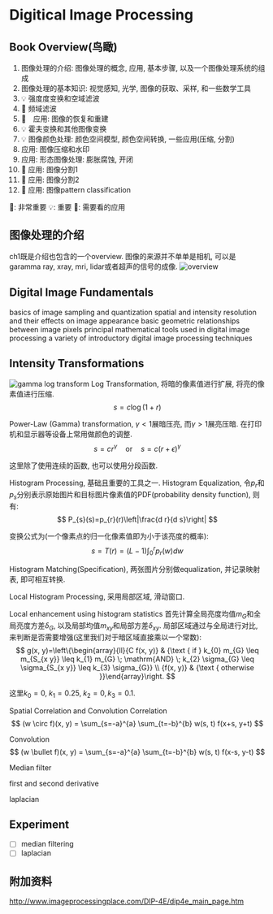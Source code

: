 # Digitical Image Processing
## Book Overview(鸟瞰)
1. 图像处理的介绍: 图像处理的概念, 应用, 基本步骤, 以及一个图像处理系统的组成
2. 图像处理的基本知识: 视觉感知, 光学, 图像的获取、采样, 和一些数学工具
3. 💡 强度度变换和空域滤波
4. 💎 频域滤波
5. 🚩　应用: 图像的恢复和重建
6. 💡 霍夫变换和其他图像变换
7. 💡 图像颜色处理: 颜色空间模型, 颜色空间转换, 一些应用(压缩, 分割)
8. 应用: 图像压缩和水印
9. 应用: 形态图像处理: 膨胀腐蚀, 开闭
10. 🚩 应用: 图像分割1
11. 🚩 应用: 图像分割2
12. 🚩 应用: 图像pattern classification

💎: 非常重要
💡: 重要
🚩: 需要看的应用


## 图像处理的介绍
ch1既是介绍也包含的一个overview.
图像的来源并不单单是相机, 可以是garamma ray, xray, mri, lidar或者超声的信号的成像.
![overview](../rc/digital_image_processing.png)

## Digital Image Fundamentals
basics of image sampling and quantization
spatial and intensity resolution and their effects on image appearance
basic geometric relationships between image pixels
principal mathematical tools used in digital image processing
a variety of introductory digital image processing techniques

## Intensity Transformations
![gamma log transform](../rc/gamma_log_intensity_transform.png)
Log Transformation, 将暗的像素值进行扩展, 将亮的像素值进行压缩.
$$
s = c\log(1+r)
$$

Power-Law (Gamma) transformation, $\gamma<1$展暗压亮, 而$\gamma>1$展亮压暗. 在打印机和显示器等设备上常用做颜色的调整.
$$
s = cr^\gamma \quad \mathrm{or} \quad s = c(r+\epsilon)^\gamma
$$

这里除了使用连续的函数, 也可以使用分段函数.

Histogram Processing, 基础且重要的工具之一. 
Histogram Equalization, 令$p_r$和$p_s$分别表示原始图片和目标图片像素值的PDF(probability density function), 则有:
$$
P_{s}(s)=p_{r}(r)\left|\frac{d r}{d s}\right|
$$

变换公式为(一个像素点的归一化像素值即为小于该亮度的概率):
$$
s=T(r)=(L-1) \int_{0}^{r} p_{r}(w) d w
$$

Histogram Matching(Specification), 两张图片分别做equalization, 并记录映射表, 即可相互转换.

Local Histogram Processing, 采用局部区域, 滑动窗口.

Local enhancement using histogram statistics
首先计算全局亮度均值$m_G$和全局亮度方差$\delta_G$, 以及局部均值$m_{xy}$和局部方差$\delta_{xy}$. 局部区域通过与全局进行对比, 来判断是否需要增强(这里我们对于暗区域直接乘以一个常数):
$$
g(x, y)=\left\{\begin{array}{ll}{C f(x, y)} & {\text { if } k_{0} m_{G} \leq m_{S_{x y}} \leq k_{1} m_{G} \; \mathrm{AND} \; k_{2} \sigma_{G} \leq \sigma_{S_{x y}} \leq k_{3} \sigma_{G}} \\ {f(x, y)} & {\text { otherwise }}\end{array}\right.
$$

这里$k_0 = 0, \; k_1=0.25, \; k_2=0, k_3=0.1$.

Spatial Correlation and Convolution
Correlation
$$
(w \circ f)(x, y) = \sum_{s=-a}^{a} \sum_{t=-b}^{b} w(s, t) f(x+s, y+t)
$$

Convolution
$$
(w \bullet f)(x, y) = \sum_{s=-a}^{a} \sum_{t=-b}^{b} w(s, t) f(x-s, y-t)
$$

Median filter

first and second derivative

laplacian

## Experiment
- [ ] median filtering
- [ ] laplacian

## 附加资料
http://www.imageprocessingplace.com/DIP-4E/dip4e_main_page.htm